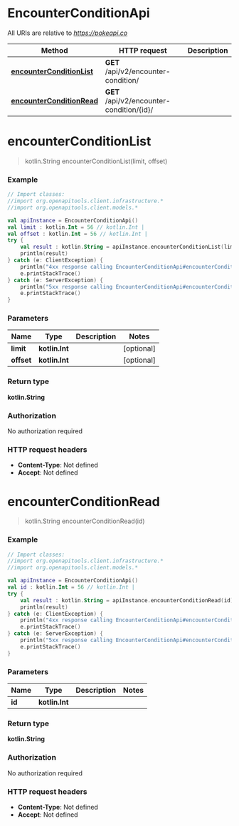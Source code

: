 # EncounterConditionApi

All URIs are relative to *https://pokeapi.co*

Method | HTTP request | Description
------------- | ------------- | -------------
[**encounterConditionList**](EncounterConditionApi.md#encounterConditionList) | **GET** /api/v2/encounter-condition/ | 
[**encounterConditionRead**](EncounterConditionApi.md#encounterConditionRead) | **GET** /api/v2/encounter-condition/{id}/ | 


<a id="encounterConditionList"></a>
# **encounterConditionList**
> kotlin.String encounterConditionList(limit, offset)



### Example
```kotlin
// Import classes:
//import org.openapitools.client.infrastructure.*
//import org.openapitools.client.models.*

val apiInstance = EncounterConditionApi()
val limit : kotlin.Int = 56 // kotlin.Int | 
val offset : kotlin.Int = 56 // kotlin.Int | 
try {
    val result : kotlin.String = apiInstance.encounterConditionList(limit, offset)
    println(result)
} catch (e: ClientException) {
    println("4xx response calling EncounterConditionApi#encounterConditionList")
    e.printStackTrace()
} catch (e: ServerException) {
    println("5xx response calling EncounterConditionApi#encounterConditionList")
    e.printStackTrace()
}
```

### Parameters

Name | Type | Description  | Notes
------------- | ------------- | ------------- | -------------
 **limit** | **kotlin.Int**|  | [optional]
 **offset** | **kotlin.Int**|  | [optional]

### Return type

**kotlin.String**

### Authorization

No authorization required

### HTTP request headers

 - **Content-Type**: Not defined
 - **Accept**: Not defined

<a id="encounterConditionRead"></a>
# **encounterConditionRead**
> kotlin.String encounterConditionRead(id)



### Example
```kotlin
// Import classes:
//import org.openapitools.client.infrastructure.*
//import org.openapitools.client.models.*

val apiInstance = EncounterConditionApi()
val id : kotlin.Int = 56 // kotlin.Int | 
try {
    val result : kotlin.String = apiInstance.encounterConditionRead(id)
    println(result)
} catch (e: ClientException) {
    println("4xx response calling EncounterConditionApi#encounterConditionRead")
    e.printStackTrace()
} catch (e: ServerException) {
    println("5xx response calling EncounterConditionApi#encounterConditionRead")
    e.printStackTrace()
}
```

### Parameters

Name | Type | Description  | Notes
------------- | ------------- | ------------- | -------------
 **id** | **kotlin.Int**|  |

### Return type

**kotlin.String**

### Authorization

No authorization required

### HTTP request headers

 - **Content-Type**: Not defined
 - **Accept**: Not defined

